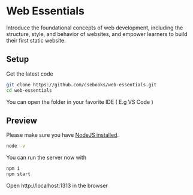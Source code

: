 # Web Essentials

Introduce the foundational concepts of web development, including the structure, style, and behavior of websites, and empower learners to build their first static website.

## Setup

Get the latest code

```sh
git clone https://github.com/csebooks/web-essentials.git
cd web-essentials
```

You can open the folder in your favorite IDE ( E.g VS Code )

## Preview

Please make sure you have [NodeJS installed](https://github.com/csebooks/web-essentials/blob/main/content.en/web-development-fundamentals/_index.md).

```sh
node -v
```

You can run the server now with

```sh
npm i
npm start
```

Open http://localhost:1313 in the browser
